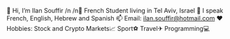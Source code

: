 👋 Hi, I’m Ilan Souffir  /n
/n📌 French Student living in Tel Aviv, Israel
👄 I speak French, English, Hebrew and Spanish
📫 Email: ilan.souffir@hotmail.com
❤️ Hobbies: Stock and Crypto Markets📈 Sport⚽ Travel✈ Programming💻

